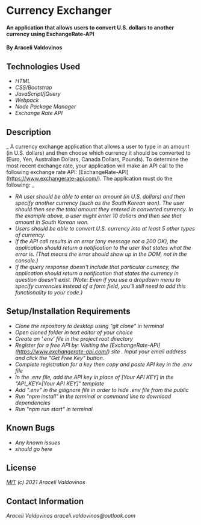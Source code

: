 # Currency Exchanger

#### An application that allows users to convert U.S. dollars to another currency using ExchangeRate-API

#### By Araceli Valdovinos

## Technologies Used

* _HTML_
* _CSS/Bootstrap_
* _JavaScript/jQuery_
* _Webpack_
* _Node Package Manager_
* _Exchange Rate API_

## Description
_ A currency exchange application that allows a user to type in an amount (in U.S. dollars) and then choose which currency it should be converted to (Euro, Yen, Australian Dollars, Canada Dollars, Pounds). To determine the most recent exchange rate, your application will make an API call to the following exchange rate API: [ExchangeRate-API] (https://www.exchangerate-api.com/). The application must do the following: _
* _RA user should be able to enter an amount (in U.S. dollars) and then specify another currency (such as the South Korean won). The user should then see the total amount they entered in converted currency. In the example above, a user might enter 10 dollars and then see that amount in South Korean won._
* _Users should be able to convert U.S. currency into at least 5 other types of currency._
* _If the API call results in an error (any message not a 200 OK), the application should return a notification to the user that states what the error is. (That means the error should show up in the DOM, not in the console.)_
* _If the query response doesn't include that particular currency, the application should return a notification that states the currency in question doesn't exist. (Note: Even if you use a dropdown menu to specify currencies instead of a form field, you'll still need to add this functionality to your code.)_


## Setup/Installation Requirements

* _Clone the repository to desktop using "git clone" in terminal_
* _Open cloned folder in text editor of your choice_
* _Create an '.env' file in the project root directory_
* _Register for a free API by: Visiting the [ExchangeRate-API] (https://www.exchangerate-api.com/) site . Input your email address and click the "Get Free Key" button._
* _Complete registration for a key then copy and paste API key in the .env file_
* _In the .env file, add the API key in place of  [Your API KEY] in the "API_KEY=[Your API KEY]" template_
* _Add ".env" in the gitignore file in order to hide .env file from the public_
* _Run "npm install" in the terminal or command line to download dependencies_
* _Run "npm run start" in terminal_

## Known Bugs

* _Any known issues_
* _should go here_

## License
_[MIT](https://opensource.org/licenses/MIT) (c) 2021 Araceli Valdovinos_


## Contact Information
_Araceli Valdovinos araceli.valdovinos@outlook.com_